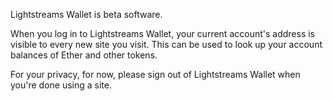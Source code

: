 Lightstreams Wallet is beta software. 

When you log in to Lightstreams Wallet, your current account's address is visible to every new site you visit. This can be used to look up your account balances of Ether and other tokens.

For your privacy, for now, please sign out of Lightstreams Wallet when you're done using a site.


